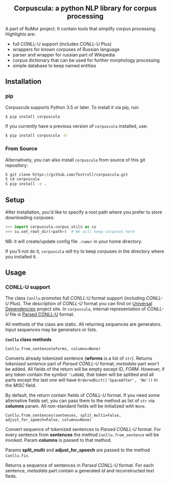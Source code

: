 <h2 align="center">Corpuscula: a python NLP library for corpus processing</h2>

A part of RuMor project. It contain tools that simplify corpus processing.
Highlights are:

* full CONLL-U support (includes CONLL-U Plus)
* wrappers for known corpuses of Russian language
* parser and wrapper for russian part of Wikipedia
* corpus dictionary that can be used for further morphology processing
* simple database to keep named entities

## Installation

### pip

Corpuscula supports Python 3.5 or later. To install it via pip, run:
```sh
$ pip install corpuscula
```

If you currently have a previous version of `corpuscula` installed, use:
```sh
$ pip install corpuscula -U
```

### From Source

Alternatively, you can also install `corpuscula` from source of this git
repository:
```sh
S git clone https://github.com/fostroll/corpuscula.git
S cd corpuscula
S pip install -e .
```

## Setup

After installation, you'd like to specify a root path where you prefer to store
downloading corpuses:
```python
>>> import corpuscula.corpus_utils as cu
>>> cu.set_root_dir(<path>)  # We will keep corpuses here
```
NB: it will create/update config file `.rumor` in your home directory.

If you'll not do it, `corpuscula` will try to keep corpuses in the directory
where you installed it.

## Usage

### CONLL-U support

The class `Conllu` promotes full *CONLL-U* format support (including *CONLL-U
Plus*). The description of *CONLL-U* format you can find on [Universal
Dependencies](https://universaldependencies.org/format.html) project site.
In `corpuscula`, internal representation of *CONLL-U* file is [Parsed
CONLL-U](https://github.com/fostroll/corpuscula/blob/master/doc/TUTORIAL_PARSED_CONLLU.md)
format.

All methods of the class are static. All returning sequences are generators.
Input sequences may be generators or lists.

**`Conllu` class methods**

`Conllu.from_sentence(wforms, columns=None)`

Converts already tokenized sentence (**wforms** is a list of `str`). Returns
*tokenized sentence* part of *Parsed CONLL-U* format; *metadata* part won't be
added. All fields of the return will be empty except *ID*, *FORM*. However, if
any token contain the symbol `'\u00AD`, that token will be splitted and all
parts except the last one will have `OrderedDict(('SpaceAfter', 'No'))` in the
*MISC* field.

By default, the return contain fields of *CONLL-U* format. If you need some
alternative fields set, you can pass them to the method as list of `str` via
**columns** param. All non-standard fields will be initialized with `None`.

`Conllu.from_sentences(sentences, split_multi=False, adjust_for_speech=False, columns=None)`

Convert sequence of tokenized sentences to *Parsed CONLL-U* format. For every
sentence from **sentences** the method `Conllu.from_sentence` will be invoked.
Param **columns** is passed to that method.

Params **split_multi** and **adjust_for_speech** are passed to the method
`Conllu.fix`.

Returns a sequence of sentences in *Parsed CONLL-U* format. For each 
sentence, *metadata* part contain a generated *id* and reconstructed *text*
fieds.
